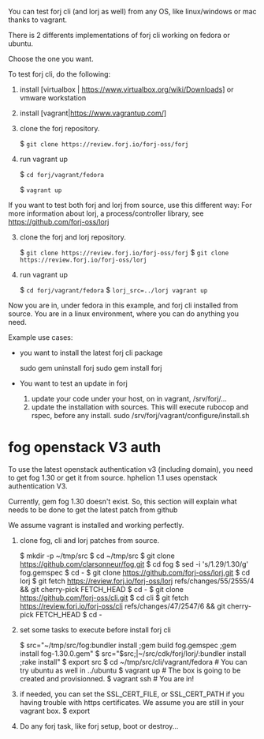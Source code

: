 You can test forj cli (and lorj as well) from any OS, like linux/windows or mac thanks to vagrant.

There is 2 differents implementations of forj cli working on fedora or ubuntu.

Choose the one you want.

To test forj cli, do the following:

1. install [virtualbox | https://www.virtualbox.org/wiki/Downloads] or vmware workstation

2. install [vagrant|https://www.vagrantup.com/]

3. clone the forj repository.

    $ `git clone https://review.forj.io/forj-oss/forj`

4. run vagrant up

    $ `cd forj/vagrant/fedora`

    $ `vagrant up`

If you want to test both forj and lorj from source, use this different way:
For more information about lorj, a process/controller library, see https://github.com/forj-oss/lorj

3. clone the forj and lorj repository.

    $ `git clone https://review.forj.io/forj-oss/forj`
    $ `git clone https://review.forj.io/forj-oss/lorj`

4. run vagrant up

    $ `cd forj/vagrant/fedora`
    $ `lorj_src=../lorj vagrant up`

Now you are in, under fedora in this example, and forj cli installed from source.
You are in a linux environment, where you can do anything you need.


Example use cases:

- you want to install the latest forj cli package

    sudo gem uninstall forj
    sudo gem install forj

- You want to test an update in forj

    1. update your code under your host, on in vagrant, /srv/forj/...
    2. update the installation with sources. This will execute rubocop and rspec, before any install.
    sudo /srv/forj/vagrant/configure/install.sh

# fog openstack V3 auth

To use the latest openstack authentication v3 (including domain), you need to get fog 1.30 or get it from source. hphelion 1.1 uses openstack authentication V3.

Currently, gem fog 1.30 doesn't exist. So, this section will explain what needs to be done to get the latest patch from github

We assume vagrant is installed and working perfectly.

1. clone fog, cli and lorj patches from source.

    $ mkdir -p ~/tmp/src
    $ cd ~/tmp/src
    $ git clone https://github.com/clarsonneur/fog.git
    $ cd fog
    $ sed -i 's/1.29/1.30/g' fog.gemspec
    $ cd -
    $ git clone https://github.com/forj-oss/lorj.git
    $ cd lorj
    $ git fetch https://review.forj.io/forj-oss/lorj refs/changes/55/2555/4 && git cherry-pick FETCH_HEAD
    $ cd -
    $ git clone https://github.com/forj-oss/cli.git
    $ cd cli
    $ git fetch https://review.forj.io/forj-oss/cli refs/changes/47/2547/6 && git cherry-pick FETCH_HEAD
    $ cd -

2. set some tasks to execute before install forj cli

    $ src="~/tmp/src/fog:bundler install ;gem build fog.gemspec ;gem install fog-1.30.0.gem"
    $ src="$src;|~/src/cdk/forj/lorj/:bundler install ;rake install"
    $ export src
    $ cd ~/tmp/src/cli/vagrant/fedora # You can try ubuntu as well in ../ubuntu
    $ vagrant up  # The box is going to be created and provisionned.
    $ vagrant ssh # You are in!

3. if needed, you can set the SSL_CERT_FILE, or SSL_CERT_PATH if you having trouble with https certificates.
  We assume you are still in your vagrant box.
    $ export

4. Do any forj task, like forj setup, boot or destroy...
